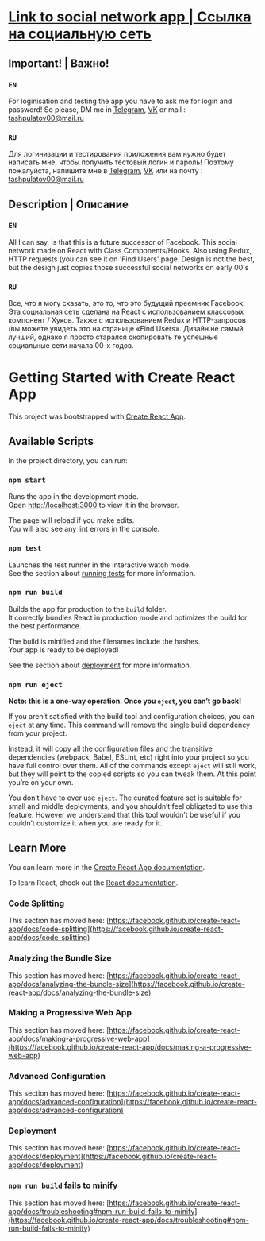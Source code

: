 # [Link to social network app | Ссылка на социальную сеть](https://nurik7.github.io/social-network/#/)

## Important! | Важно! 
### `EN`
For loginisation and testing the app you have to ask me for login and password! So please, DM me in [Telegram](https://t.me/ahahahahahhahahah), [VK](https://vk.com/nurikt7) or mail : tashpulatov00@mail.ru
### `RU`
Для логинизации и тестирования приложения вам нужно будет написать мне, чтобы получить тестовый логин и пароль! Поэтому пожалуйста, напишите мне в [Telegram](https://t.me/ahahahahahhahahah), [VK](https://vk.com/nurikt7) или на почту : tashpulatov00@mail.ru

## Description | Описание
### `EN`
All I can say, is that this is a future successor of Facebook. This social network made on React with Class Components/Hooks. Also using Redux, HTTP requests (you can see it on 'Find Users' page. Design is not the best, but the design just copies those successful social networks on early 00's
### `RU`
Все, что я могу сказать, это то, что это будущий преемник Facebook. Эта социальная сеть сделана на React с использованием классовых компонент / Хуков. Также с использованием Redux и HTTP-запросов (вы можете увидеть это на странице «Find Users». Дизайн не самый лучший, однако я просто старался скопировать те успешные социальные сети начала 00-х годов.

# Getting Started with Create React App

This project was bootstrapped with [Create React App](https://github.com/facebook/create-react-app).

## Available Scripts

In the project directory, you can run:

### `npm start`

Runs the app in the development mode.\
Open [http://localhost:3000](http://localhost:3000) to view it in the browser.

The page will reload if you make edits.\
You will also see any lint errors in the console.

### `npm test`

Launches the test runner in the interactive watch mode.\
See the section about [running tests](https://facebook.github.io/create-react-app/docs/running-tests) for more information.

### `npm run build`

Builds the app for production to the `build` folder.\
It correctly bundles React in production mode and optimizes the build for the best performance.

The build is minified and the filenames include the hashes.\
Your app is ready to be deployed!

See the section about [deployment](https://facebook.github.io/create-react-app/docs/deployment) for more information.

### `npm run eject`

**Note: this is a one-way operation. Once you `eject`, you can’t go back!**

If you aren’t satisfied with the build tool and configuration choices, you can `eject` at any time. This command will remove the single build dependency from your project.

Instead, it will copy all the configuration files and the transitive dependencies (webpack, Babel, ESLint, etc) right into your project so you have full control over them. All of the commands except `eject` will still work, but they will point to the copied scripts so you can tweak them. At this point you’re on your own.

You don’t have to ever use `eject`. The curated feature set is suitable for small and middle deployments, and you shouldn’t feel obligated to use this feature. However we understand that this tool wouldn’t be useful if you couldn’t customize it when you are ready for it.

## Learn More

You can learn more in the [Create React App documentation](https://facebook.github.io/create-react-app/docs/getting-started).

To learn React, check out the [React documentation](https://reactjs.org/).

### Code Splitting

This section has moved here: [https://facebook.github.io/create-react-app/docs/code-splitting](https://facebook.github.io/create-react-app/docs/code-splitting)

### Analyzing the Bundle Size

This section has moved here: [https://facebook.github.io/create-react-app/docs/analyzing-the-bundle-size](https://facebook.github.io/create-react-app/docs/analyzing-the-bundle-size)

### Making a Progressive Web App

This section has moved here: [https://facebook.github.io/create-react-app/docs/making-a-progressive-web-app](https://facebook.github.io/create-react-app/docs/making-a-progressive-web-app)

### Advanced Configuration

This section has moved here: [https://facebook.github.io/create-react-app/docs/advanced-configuration](https://facebook.github.io/create-react-app/docs/advanced-configuration)

### Deployment

This section has moved here: [https://facebook.github.io/create-react-app/docs/deployment](https://facebook.github.io/create-react-app/docs/deployment)

### `npm run build` fails to minify

This section has moved here: [https://facebook.github.io/create-react-app/docs/troubleshooting#npm-run-build-fails-to-minify](https://facebook.github.io/create-react-app/docs/troubleshooting#npm-run-build-fails-to-minify)
